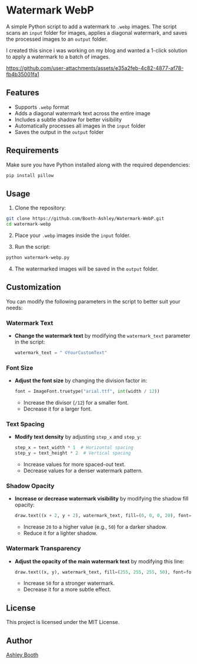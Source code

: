 # Watermark WebP

A simple Python script to add a watermark to `.webp` images. The script scans an `input` folder for images, applies a diagonal watermark, and saves the processed images to an `output` folder.

I created this since i was working on my blog and wanted a 1-click solution to apply a watermark to a batch of images. 

https://github.com/user-attachments/assets/e35a2feb-4c82-4877-af78-fb4b35001fa1

## Features

- Supports `.webp` format
- Adds a diagonal watermark text across the entire image
- Includes a subtle shadow for better visibility
- Automatically processes all images in the `input` folder
- Saves the output in the `output` folder

## Requirements

Make sure you have Python installed along with the required dependencies:

```bash
pip install pillow
```

## Usage

1. Clone the repository:

```bash
git clone https://github.com/Booth-Ashley/Watermark-WebP.git
cd watermark-webp
```

2. Place your `.webp` images inside the `input` folder.

3. Run the script:

```bash
python watermark-webp.py
```

4. The watermarked images will be saved in the `output` folder.

## Customization

You can modify the following parameters in the script to better suit your needs:

### Watermark Text

- **Change the watermark text** by modifying the `watermark_text` parameter in the script:
  ```python
  watermark_text = " ©YourCustomText"
  ```

### Font Size

- **Adjust the font size** by changing the division factor in:
  ```python
  font = ImageFont.truetype("arial.ttf", int(width / 12))
  ```
  - Increase the divisor (`/12`) for a smaller font.
  - Decrease it for a larger font.

### Text Spacing

- **Modify text density** by adjusting `step_x` and `step_y`:
  ```python
  step_x = text_width * 1  # Horizontal spacing
  step_y = text_height * 2  # Vertical spacing
  ```
  - Increase values for more spaced-out text.
  - Decrease values for a denser watermark pattern.

### Shadow Opacity

- **Increase or decrease watermark visibility** by modifying the shadow fill opacity:
  ```python
  draw.text((x + 2, y + 2), watermark_text, fill=(0, 0, 0, 20), font=font)
  ```
  - Increase `20` to a higher value (e.g., `50`) for a darker shadow.
  - Reduce it for a lighter shadow.

### Watermark Transparency

- **Adjust the opacity of the main watermark text** by modifying this line:
  ```python
  draw.text((x, y), watermark_text, fill=(255, 255, 255, 50), font=font)
  ```
  - Increase `50` for a stronger watermark.
  - Decrease it for a more subtle effect.

## License

This project is licensed under the MIT License.

## Author

[Ashley Booth](https://github.com/Booth-Ashley)

